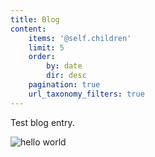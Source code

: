 ```yaml
---
title: Blog
content:
    items: '@self.children'
    limit: 5
    order:
        by: date
        dir: desc
    pagination: true
    url_taxonomy_filters: true
---
```


Test blog entry.

![hello world](https://static.rootsrated.com/image/upload/s--dOztdKo4--/t_rr_large_traditional/xeeqiz2egntxuc7u5mce.jpg)